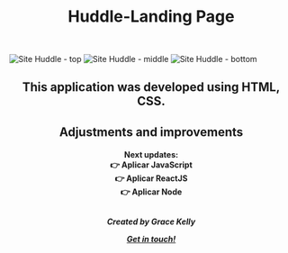 <h1 align="center">
Huddle-Landing Page
</h1>
<br>

![Site Huddle - top](https://user-images.githubusercontent.com/98786475/155025829-4182cd51-2bc1-47d5-9af7-c73e23353354.JPG)
![Site Huddle - middle](https://user-images.githubusercontent.com/98786475/155025828-5421df03-81d5-419d-ab2d-c2437122981a.JPG)
![Site Huddle - bottom](https://user-images.githubusercontent.com/98786475/155025827-977ee408-8655-43d5-90d0-64235e139c9c.JPG)
<br>
<h2 align="center">
This application was developed using HTML, CSS.
</h2>

##

<h2 align="center">
Adjustments and improvements
</h2>
<h4 align="center">
Next updates: <br>
👉 Aplicar JavaScript <br>
👉 Aplicar ReactJS <br>
👉 Aplicar Node
</h4>

##
<h5 align="center">
Created by Grace Kelly 
<br>

[Get in touch!](https://www.linkedin.com/in/grace-souza-19075716a/)
</h5>
